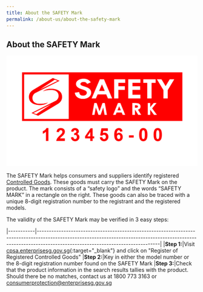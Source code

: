 ```yaml
---
title: About the SAFETY Mark
permalink: /about-us/about-the-safety-mark
---
```

## About the SAFETY Mark

![safety mark](/images/about-us/safety-mark.jpg)

The SAFETY Mark helps consumers and suppliers identify registered [Controlled Goods](/about-us/about-controlled-goods). These goods must carry the SAFETY Mark on the product. The mark consists of a “safety logo” and the words “SAFETY MARK” in a rectangle on the right. These goods can also be traced with a unique 8-digit registration number to the registrant and the registered models. 

The validity of the SAFETY Mark may be verified in 3 easy steps:

|-----------|--------------------------------------------------------------------------------------------------------------------------------------------------------------------------------------------------------------|
|**Step 1:**|Visit [cpsa.enterprisesg.gov.sg][1]{:target="_blank"} and click on "Register of Registered Controlled Goods"
|**Step 2:**|Key in either the model number or the 8-digit registration number found on the SAFETY Mark
|**Step 3:**|Check that the product information in the search results tallies with the product. Should there be no matches, contact us at 1800 773 3163 or <consumerprotection@enterprisesg.gov.sg>

[1]: cpsa.enterprisesg.gov.sg
